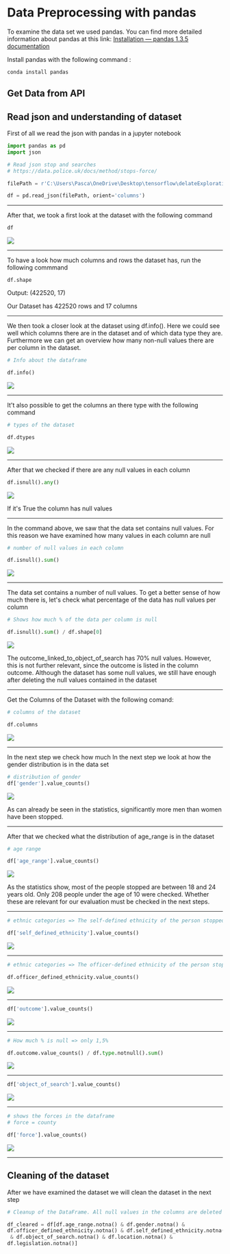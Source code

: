 # Data Preprocessing with pandas

To examine the data set we used pandas. You can find more detailed information about pandas at this link: [Installation &#8212; pandas 1.3.5 documentation](https://pandas.pydata.org/docs/getting_started/install.html)

Install pandas with the following command :

```bash
conda install pandas
```

## Get Data from API

## Read json and understanding of dataset

First of all we read the json with pandas in a jupyter notebook

```python
import pandas as pd
import json

# Read json stop and searches
# https://data.police.uk/docs/method/stops-force/

filePath = r'C:\Users\Pasca\OneDrive\Desktop\tensorflow\delateExploration\dataPreprocessing\dataByForce.json'

df = pd.read_json(filePath, orient='columns')
```

---



After that, we took a first look at the dataset with the following command

```python
df
```

![](..\..\..\..\..\assets\img\2021-12-14-17-36-11-image.png)

---



To have a look how much columns and rows the dataset has, run the following commmand 

```
df.shape
```

Output: (422520, 17)

Our Dataset has 422520 rows and 17 columns

---



We then took a closer look at the dataset using df.info(). Here we could see well which columns there are in the dataset and of which data type they are. Furthermore we can get an overview how many non-null values there are per column in the dataset.

```python
# Info about the dataframe

df.info()
```

![](..\..\..\..\..\assets\img\2021-12-14-17-36-26-image.png)

---



It't also possible to get the columns an there type with the following command 

```python
# types of the dataset

df.dtypes
```

![](..\..\..\..\..\assets\img\2021-12-14-17-36-38-image.png)

---



After that we checked if there are any null values in each column

```python
df.isnull().any()
```

![](..\..\..\..\..\assets\img\2021-12-14-17-36-54-image.png)

If it's True the column has null values

---



In the command above, we saw that the data set contains null values. For this reason we have examined how many values in each column are null

```python
# number of null values in each column

df.isnull().sum()
```

![](..\..\..\..\..\assets\img\2021-12-14-17-37-06-image.png)

---



The data set contains a number of null values. To get a better sense of how much there is, let's check what percentage of the data has null values per column

```python
# Shows how much % of the data per column is null

df.isnull().sum() / df.shape[0]
```

![](..\..\..\..\..\assets\img\2021-12-14-17-50-35-image.png)

The outcome_linked_to_object_of_search has 70% null values. However, this is not further relevant, since the outcome is listed in the column outcome. Although the dataset has some null values, we still have enough after deleting the null values contained in the dataset

---



Get the Columns of the Dataset with the following comand:

```python
# columns of the dataset 

df.columns
```

![](..\..\..\..\..\assets\img\2021-12-14-17-55-01-image.png)

---



In the next step we check how much In the next step we look at how the gender distribution is in the data set 

```python
# distribution of gender
df['gender'].value_counts()
```

![](..\..\..\..\..\assets\img\2021-12-14-17-56-12-image.png)

As can already be seen in the statistics, significantly more men than women have been stopped. 

---



After that we checked what the distribution of age_range is in the dataset

```python
# age range 

df['age_range'].value_counts()
```

![](..\..\..\..\..\assets\img\2021-12-14-17-59-53-image.png)

As the statistics show, most of the people stopped are between 18 and 24 years old. Only 208 people under the age of 10 were checked. Whether these are relevant for our evaluation must be checked in the next steps.



---



```python
# ethnic categories => The self-defined ethnicity of the person stopped

df['self_defined_ethnicity'].value_counts()
```

![](..\..\..\..\..\assets\img\2021-12-14-18-03-32-image.png)

---



```python
# ethnic categories => The officer-defined ethnicity of the person stopped

df.officer_defined_ethnicity.value_counts()
```

![](..\..\..\..\..\assets\img\2021-12-14-18-04-20-image.png)

---



```python
df['outcome'].value_counts()
```

![](..\..\..\..\..\assets\img\2021-12-14-18-04-53-image.png)

---



```python
# How much % is null => only 1,5%

df.outcome.value_counts() / df.type.notnull().sum()
```

![](..\..\..\..\..\assets\img\2021-12-14-18-06-30-image.png)

---



```python
df['object_of_search'].value_counts()
```

![](..\..\..\..\..\assets\img\2021-12-14-18-07-21-image.png)

---



```python
# shows the forces in the dataframe
# force = county

df['force'].value_counts()
```

![](..\..\..\..\..\assets\img\2021-12-14-18-07-55-image.png)

---

## Cleaning of the dataset

After we have examined the dataset we will clean the dataset in the next step 





```python
# Cleanup of the DataFrame. All null values in the columns are deleted

df_cleared = df[df.age_range.notna() & df.gender.notna() & 
df.officer_defined_ethnicity.notna() & df.self_defined_ethnicity.notna()
 & df.object_of_search.notna() & df.location.notna() & 
df.legislation.notna()]
```
